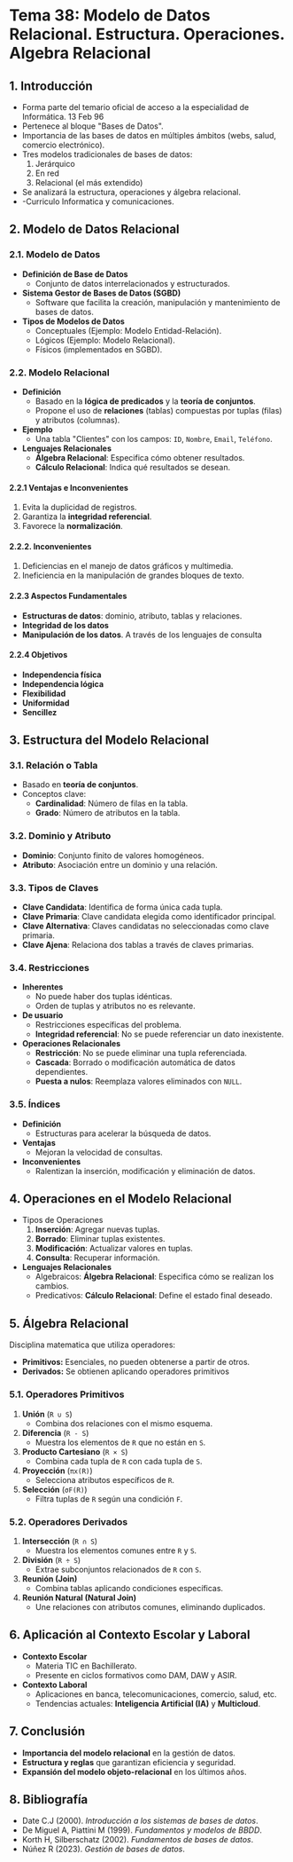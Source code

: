 # Tema 38: Modelo de Datos Relacional. Estructura. Operaciones. Algebra Relacional  

## 1. Introducción  
- Forma parte del temario oficial de acceso a la especialidad de Informática.  13 Feb 96
- Pertenece al bloque "Bases de Datos".  
- Importancia de las bases de datos en múltiples ámbitos (webs, salud, comercio electrónico).  
- Tres modelos tradicionales de bases de datos:  
   1. Jerárquico  
   2. En red  
   3. Relacional (el más extendido)  
- Se analizará la estructura, operaciones y álgebra relacional.  
- -Curriculo Informatica y comunicaciones.

## 2. Modelo de Datos Relacional  
### 2.1. Modelo de Datos  
- **Definición de Base de Datos**  
   - Conjunto de datos interrelacionados y estructurados.  
- **Sistema Gestor de Bases de Datos (SGBD)**  
   - Software que facilita la creación, manipulación y mantenimiento de bases de datos.  
- **Tipos de Modelos de Datos**  
   - Conceptuales (Ejemplo: Modelo Entidad-Relación).  
   - Lógicos (Ejemplo: Modelo Relacional).  
   - Físicos (implementados en SGBD).  

### 2.2. Modelo Relacional  
- **Definición**  
   - Basado en la **lógica de predicados** y la **teoría de conjuntos**.  
   - Propone el uso de **relaciones** (tablas) compuestas por tuplas (filas) y atributos (columnas).  
- **Ejemplo**  
   - Una tabla "Clientes" con los campos: `ID`, `Nombre`, `Email`, `Teléfono`.  
- **Lenguajes Relacionales**  
   - **Álgebra Relacional**: Especifica cómo obtener resultados.  
   - **Cálculo Relacional**: Indica qué resultados se desean.  

#### 2.2.1 Ventajas e Inconvenientes  
   1. Evita la duplicidad de registros.  
   2. Garantiza la **integridad referencial**.  
   3. Favorece la **normalización**.  
#### 2.2.2. **Inconvenientes**  
   1. Deficiencias en el manejo de datos gráficos y multimedia.  
   2. Ineficiencia en la manipulación de grandes bloques de texto.  

#### 2.2.3 Aspectos Fundamentales
- **Estructuras de datos**: dominio, atributo, tablas y relaciones.
- **Integridad de los datos**
- **Manipulación de los datos**. A través de los lenguajes de consulta

#### 2.2.4 Objetivos
- **Independencia física**
- **Independencia lógica**
- **Flexibilidad**
- **Uniformidad**
- **Sencillez**


## 3. Estructura del Modelo Relacional  
### 3.1. Relación o Tabla  
- Basado en **teoría de conjuntos**.  
- Conceptos clave:  
   - **Cardinalidad**: Número de filas en la tabla.  
   - **Grado**: Número de atributos en la tabla.  

### 3.2. Dominio y Atributo  
- **Dominio**: Conjunto finito de valores homogéneos.  
- **Atributo**: Asociación entre un dominio y una relación.  

### 3.3. Tipos de Claves  
- **Clave Candidata**: Identifica de forma única cada tupla.  
- **Clave Primaria**: Clave candidata elegida como identificador principal.  
- **Clave Alternativa**: Claves candidatas no seleccionadas como clave primaria.  
- **Clave Ajena**: Relaciona dos tablas a través de claves primarias.  

### 3.4. Restricciones  
- **Inherentes**  
   - No puede haber dos tuplas idénticas.  
   - Orden de tuplas y atributos no es relevante.  
- **De usuario**  
   - Restricciones específicas del problema.  
   - **Integridad referencial**: No se puede referenciar un dato inexistente.  
- **Operaciones Relacionales**  
   - **Restricción**: No se puede eliminar una tupla referenciada.  
   - **Cascada**: Borrado o modificación automática de datos dependientes.  
   - **Puesta a nulos**: Reemplaza valores eliminados con `NULL`.  

### 3.5. Índices  
- **Definición**  
   - Estructuras para acelerar la búsqueda de datos.  
- **Ventajas**  
   - Mejoran la velocidad de consultas.  
- **Inconvenientes**  
   - Ralentizan la inserción, modificación y eliminación de datos.  

## 4. Operaciones en el Modelo Relacional  
- Tipos de Operaciones  
   1. **Inserción**: Agregar nuevas tuplas.  
   2. **Borrado**: Eliminar tuplas existentes.  
   3. **Modificación**: Actualizar valores en tuplas.  
   4. **Consulta**: Recuperar información.  
- **Lenguajes Relacionales**  
   - Algebraicos: **Álgebra Relacional**: Especifica cómo se realizan los cambios.  
   - Predicativos: **Cálculo Relacional**: Define el estado final deseado.  

## 5. Álgebra Relacional  
Disciplina matematica que utiliza operadores:
- **Primitivos:** Esenciales, no pueden obtenerse a partir de otros.
- **Derivados:** Se obtienen aplicando operadores primitivos
### 5.1. Operadores Primitivos  
1. **Unión** (`R ∪ S`)  
   - Combina dos relaciones con el mismo esquema.  
2. **Diferencia** (`R - S`)  
   - Muestra los elementos de `R` que no están en `S`.  
3. **Producto Cartesiano** (`R × S`)  
   - Combina cada tupla de `R` con cada tupla de `S`.  
4. **Proyección** (`πx(R)`)  
   - Selecciona atributos específicos de `R`.  
5. **Selección** (`σF(R)`)  
   - Filtra tuplas de `R` según una condición `F`.  

### 5.2. Operadores Derivados  
1. **Intersección** (`R ∩ S`)  
    - Muestra los elementos comunes entre `R` y `S`.  
2. **División** (`R ÷ S`)  
   - Extrae subconjuntos relacionados de `R` con `S`.  
3. **Reunión (Join)**  
   - Combina tablas aplicando condiciones específicas.  
4. **Reunión Natural (Natural Join)**  
   - Une relaciones con atributos comunes, eliminando duplicados.  

## 6. Aplicación al Contexto Escolar y Laboral  
- **Contexto Escolar**  
   - Materia TIC en Bachillerato.  
   - Presente en ciclos formativos como DAM, DAW y ASIR.  
- **Contexto Laboral**  
   - Aplicaciones en banca, telecomunicaciones, comercio, salud, etc.  
   - Tendencias actuales: **Inteligencia Artificial (IA)** y **Multicloud**.  

## 7. Conclusión  
- **Importancia del modelo relacional** en la gestión de datos.  
- **Estructura y reglas** que garantizan eficiencia y seguridad.  
- **Expansión del modelo objeto-relacional** en los últimos años.  

## 8. Bibliografía  
- Date C.J (2000). *Introducción a los sistemas de bases de datos*.  
- De Miguel A, Piattini M (1999). *Fundamentos y modelos de BBDD*.  
- Korth H, Silberschatz (2002). *Fundamentos de bases de datos*.  
- Núñez R (2023). *Gestión de bases de datos*.  